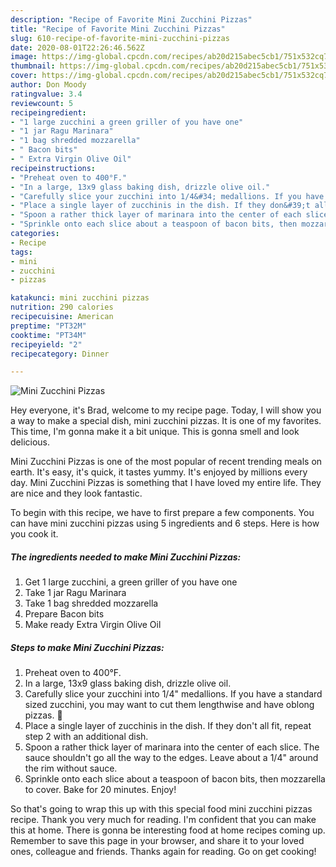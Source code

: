 ```yaml
---
description: "Recipe of Favorite Mini Zucchini Pizzas"
title: "Recipe of Favorite Mini Zucchini Pizzas"
slug: 610-recipe-of-favorite-mini-zucchini-pizzas
date: 2020-08-01T22:26:46.562Z
image: https://img-global.cpcdn.com/recipes/ab20d215abec5cb1/751x532cq70/mini-zucchini-pizzas-recipe-main-photo.jpg
thumbnail: https://img-global.cpcdn.com/recipes/ab20d215abec5cb1/751x532cq70/mini-zucchini-pizzas-recipe-main-photo.jpg
cover: https://img-global.cpcdn.com/recipes/ab20d215abec5cb1/751x532cq70/mini-zucchini-pizzas-recipe-main-photo.jpg
author: Don Moody
ratingvalue: 3.4
reviewcount: 5
recipeingredient:
- "1 large zucchini a green griller of you have one"
- "1 jar Ragu Marinara"
- "1 bag shredded mozzarella"
- " Bacon bits"
- " Extra Virgin Olive Oil"
recipeinstructions:
- "Preheat oven to 400°F."
- "In a large, 13x9 glass baking dish, drizzle olive oil."
- "Carefully slice your zucchini into 1/4&#34; medallions. If you have a standard sized zucchini, you may want to cut them lengthwise and have oblong pizzas. 🙂"
- "Place a single layer of zucchinis in the dish. If they don&#39;t all fit, repeat step 2 with an additional dish."
- "Spoon a rather thick layer of marinara into the center of each slice. The sauce shouldn&#39;t go all the way to the edges. Leave about a 1/4&#34; around the rim without sauce."
- "Sprinkle onto each slice about a teaspoon of bacon bits, then mozzarella to cover. Bake for 20 minutes. Enjoy!"
categories:
- Recipe
tags:
- mini
- zucchini
- pizzas

katakunci: mini zucchini pizzas 
nutrition: 290 calories
recipecuisine: American
preptime: "PT32M"
cooktime: "PT34M"
recipeyield: "2"
recipecategory: Dinner

---
```



![Mini Zucchini Pizzas](https://img-global.cpcdn.com/recipes/ab20d215abec5cb1/751x532cq70/mini-zucchini-pizzas-recipe-main-photo.jpg)

Hey everyone, it's Brad, welcome to my recipe page. Today, I will show you a way to make a special dish, mini zucchini pizzas. It is one of my favorites. This time, I'm gonna make it a bit unique. This is gonna smell and look delicious.



Mini Zucchini Pizzas is one of the most popular of recent trending meals on earth. It's easy, it's quick, it tastes yummy. It's enjoyed by millions every day. Mini Zucchini Pizzas is something that I have loved my entire life. They are nice and they look fantastic.


To begin with this recipe, we have to first prepare a few components. You can have mini zucchini pizzas using 5 ingredients and 6 steps. Here is how you cook it.

<!--inarticleads1-->

##### The ingredients needed to make Mini Zucchini Pizzas:

1. Get 1 large zucchini, a green griller of you have one
1. Take 1 jar Ragu Marinara
1. Take 1 bag shredded mozzarella
1. Prepare  Bacon bits
1. Make ready  Extra Virgin Olive Oil




<!--inarticleads2-->

##### Steps to make Mini Zucchini Pizzas:

1. Preheat oven to 400°F.
1. In a large, 13x9 glass baking dish, drizzle olive oil.
1. Carefully slice your zucchini into 1/4&#34; medallions. If you have a standard sized zucchini, you may want to cut them lengthwise and have oblong pizzas. 🙂
1. Place a single layer of zucchinis in the dish. If they don&#39;t all fit, repeat step 2 with an additional dish.
1. Spoon a rather thick layer of marinara into the center of each slice. The sauce shouldn&#39;t go all the way to the edges. Leave about a 1/4&#34; around the rim without sauce.
1. Sprinkle onto each slice about a teaspoon of bacon bits, then mozzarella to cover. Bake for 20 minutes. Enjoy!




So that's going to wrap this up with this special food mini zucchini pizzas recipe. Thank you very much for reading. I'm confident that you can make this at home. There is gonna be interesting food at home recipes coming up. Remember to save this page in your browser, and share it to your loved ones, colleague and friends. Thanks again for reading. Go on get cooking!
